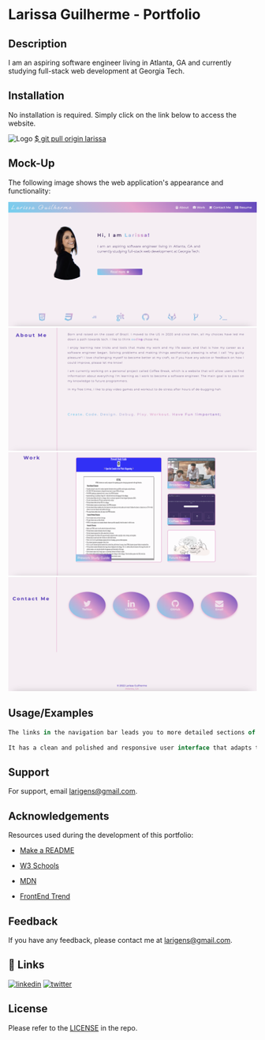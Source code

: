 # Larissa Guilherme - Portfolio

## Description
 I am an aspiring software engineer living in Atlanta, GA and currently studying full-stack web development at Georgia Tech.

## Installation

No installation is required. Simply click on the link below to access the website.

![Logo](./assets/favicon/favicon.ico) [$ git pull origin larissa](https://larigens.github.io/) 

## Mock-Up

The following image shows the web application's appearance and functionality:

![App Screenshot](./assets/images/screenshot1.png)
![App Screenshot](./assets/images/screenshot2.png)
![App Screenshot](./assets/images/screenshot3.png)
![App Screenshot](./assets/images/screenshot4.png)

## Usage/Examples

```javascript
The links in the navigation bar leads you to more detailed sections of this site, where you will find more information about me, my work and how to contact me.
```

```javascript
It has a clean and polished and responsive user interface that adapts to various screen sizes, so feel free to use it on your smartphone or tablet.
```

## Support

For support, email larigens@gmail.com.

## Acknowledgements

Resources used during the development of this portfolio:

- [Make a README](https://www.makeareadme.com)

- [W3 Schools](https://www.w3schools.com)

- [MDN](https://developer.mozilla.org/en-US/)

- [FrontEnd Trend](https://linktr.ee/frontend_trend)

## Feedback

If you have any feedback, please contact me at larigens@gmail.com.

## 🔗 Links

[![linkedin](https://img.shields.io/badge/linkedin-0A66C2?style=for-the-badge&logo=linkedin&logoColor=white)](https://www.linkedin.com/in/lari-gui/)
[![twitter](https://img.shields.io/badge/twitter-1DA1F2?style=for-the-badge&logo=twitter&logoColor=white)](https://twitter.com/coffeebr_eak)

## License

Please refer to the [LICENSE](https://choosealicense.com/licenses/mit/) in the repo.
